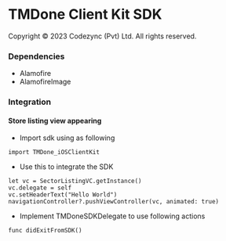 # TMDone Client Kit SDK

Copyright © 2023 Codezync (Pvt) Ltd. All rights reserved.

### Dependencies
- Alamofire
- AlamofireImage

### Integration

#### Store listing view appearing

- Import sdk using as following
```
import TMDone_iOSClientKit
````

- Use this to integrate the SDK
```
let vc = SectorListingVC.getInstance()
vc.delegate = self
vc.setHeaderText("Hello World")
navigationController?.pushViewController(vc, animated: true)
```

- Implement TMDoneSDKDelegate to use following actions
```
func didExitFromSDK()
```
